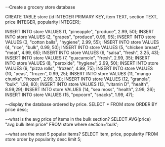 --Create a grocery store database

CREATE TABLE store (id INTEGER PRIMARY KEY, item TEXT, section TEXT, price INTEGER, popularity INTEGER);

INSERT INTO store VALUES (1, "pineapple", "produce", 2.99, 50);
INSERT INTO store VALUES (2, "grapes", "produce", 0.99, 95);
INSERT INTO store VALUES (3, "cotton balls", "hygiene", 2.99, 55);
INSERT INTO store VALUES (4, "rice", "bulk", 0.99, 50);
INSERT INTO store VALUES (5, "chicken breast", "meat", 4.99, 65);
INSERT INTO store VALUES (6, "salsa", "fresh", 3.25, 43);
INSERT INTO store VALUES (7, "guacamole", "fresh", 2.99, 35);
INSERT INTO store VALUES (8, "peroxide", "hygiene", 2.99, 50);
INSERT INTO store VALUES (9, "pizza rolls", "frozen", 4.99, 75);
INSERT INTO store VALUES (10, "peas", "frozen", 0.99, 25);
INSERT INTO store VALUES (11, "mango chunks", "frozen", 2.99, 33);
INSERT INTO store VALUES (12, "granola", "bulk", 1.99, 80);
INSERT INTO store VALUES (13, "vitamin D", "health", 8.99,29);
INSERT INTO store VALUES (14, "sea moss", "health", 2.99, 26);
INSERT INTO store VALUES (15, "popcorn", "snacks", 1.99, 47);

--display the database ordered by price. 
SELECT * FROM store
ORDER BY price desc; 

--what is the avg price of items in the bulk section? 
SELECT AVG(price) "avg bulk item price"
FROM store
where section='bulk'; 

--what are the most 5 popular items? 
SELECT item, price, popularity
FROM store
order by popularity desc
limit 5; 
